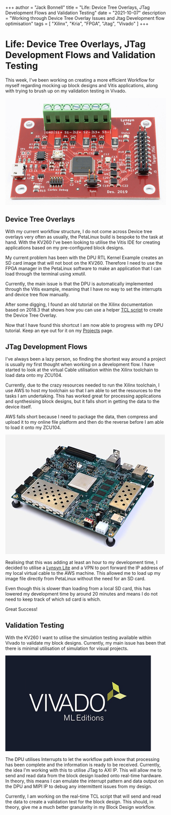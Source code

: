 +++
author = "Jack Bonnell"
title = "Life: Device Tree Overlays, JTag Development Flows and Validation Testing"
date = "2021-10-07"
description = "Working through Device Tree Overlay Issues and Jtag Development flow optimisation"
tags = [
    "Xilinx",
    "Kria",
    "FPGA",
    "Jtag",
    "Vivado"
]
+++

# Life: Device Tree Overlays, JTag Development Flows and Validation Testing

This week, I've been working on creating a more efficient Workflow for myself regarding mocking up block designs and Vitis applications, along with trying to brush up on my validation testing in Vivado.

![Lynsyn Lite](/img/lynsyn_lite.jpg)

## Device Tree Overlays

With my current workflow structure, I do not come across Device tree overlays very often as usually, the PetaLinux build is bespoke to the task at hand. With the KV260 I've been looking to utilise the Vitis IDE for creating applications based on my pre-configured block designs.

My current problem has been with the DPU RTL Kernel Example creates an SD card image that will not boot on the KV260. Therefore I need to use the FPGA manager in the PetaLinux software to make an application that I can load through the terminal using xmutil.

Currently, the main issue is that the DPU is automatically implemented through the Vitis example, meaning that I have no way to set the interrupts and device tree flow manually.

After some digging, I found an old tutorial on the Xilinx documentation based on 2018.3 that shows how you can use a helper [TCL script] to create the Device Tree Overlay.

Now that I have found this shortcut I am now able to progress with my DPU tutorial. Keep an eye out for it on my [Projects] page.

## JTag Development Flows

I've always been a lazy person, so finding the shortest way around a project is usually my first thought when working on a development flow. I have started to look at the virtual Cable utilisation within the Xilinx toolchain to load data onto my ZCU104.

Currently, due to the crazy resources needed to run the Xilinx toolchain, I use AWS to host my toolchain so that I am able to set the resources to the tasks I am undertaking. This has worked great for processing applications and synthesising block designs, but it falls short in getting the data to the device itself.

AWS falls short because I need to package the data, then compress and upload it to my online file platform and then do the reverse before I am able to load it onto my ZCU104.

![ZCU104](/img/zcu104.jpg)

Realising that this was adding at least an hour to my development time, I decided to utilise a [Lynsyn Lite] and a VPN to port forward the IP address of my local virtual cable to the AWS machine. This allowed me to load up my image file directly from PetaLinux without the need for an SD card.

Even though this is slower than loading from a local SD card, this has lowered my development time by around 20 minutes and means I do not need to keep track of which sd card is which.

Great Success! 

## Validation Testing

With the KV260 I want to utilise the simulation testing available within Vivado to validate my block designs. Currently, my main issue has been that there is minimal utilisation of simulation for visual projects.

![Vivado ML](/img/vivado.png)

The DPU utilises Interrupts to let the workflow path know that processing has been complete and the information is ready to be received. Currently, the idea I'm working with this to utilise JTag to AXI IP. This will allow me to send and read data from the block design loaded onto real-time hardware. In theory, this means I can emulate the interrupt pattern and data output on the DPU and MIPI IP to debug any intermittent issues from my design.

Currently, I am working on the real-time TCL script that will send and read the data to create a validation test for the block design. This should, in theory, give me a much better granularity in my Block Design workflow.



[TCL script]: https://xilinx-wiki.atlassian.net/wiki/download/attachments/18841847/dt_overaly%20.tcl?version=1&modificationDate=1536676250116&cacheVersion=1&api=v2

[Projects]: /projects

[Lynsyn Lite]: https://store.sundance.com/product/lynsyn-lite/